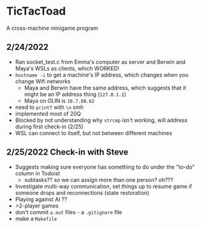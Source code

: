 # TicTacToad
A cross-machine minigame program

## 2/24/2022
* Ran socket_test.c from Emma's computer as server and Berwin and Maya's WSLs as clients, which WORKED!
* `hostname -i` to get a machine's IP address, which changes when you change Wifi networks
    * Maya and Berwin have the same address, which suggests that it might be an IP address thing (`127.0.1.1`)
    * Maya on OLIN is `10.7.88.62`
* need to `printf` with `\n` smh
* implemented most of 20Q
* Blocked by not understanding why `strcmp` isn't working, will address during first check-in (2/25)
* WSL can connect to itself, but not between different machines

## 2/25/2022 Check-in with Steve
* Suggests making sure everyone has something to do under the "to-do" column in Todoist
    * subtasks?? so we can assign more than one person? oh???
* Investigate multi-way communication, set things up to resume game if someone drops and reconnections (state restoration)
* Playing against AI ??
* \>2-player games
* don't commit `a.out` files - a `.gitignore` file
* make a `Makefile`